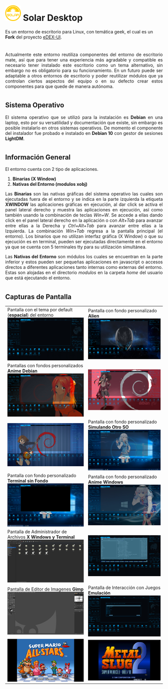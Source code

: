 #
# <img src="https://github.com/bernardosegura/solarDesktop/blob/master/solar.svg" height="50px" width="50px" /> Solar Desktop
Es un entorno de escritorio para Linux, con temática geek, el cual es un __Fork__ del proyecto [eDEX-UI](https://github.com/GitSquared/edex-ui).
#
<p align="justify"> Actualmente este entorno reutiliza componentes del entorno de escritorio mate, así que para tener una experiencia más agradable y compatible es necesario tener instalado este escritorio como un tema alternativo, sin embargo no es obligatorio para su funcionamiento. En un futuro puede ser adaptable a otros entornos de escritorio y poder reutilizar módulos que ya controlan ciertos aspectos del equipo o en su defecto crear estos componentes para que quede de manera autónoma.</p>

# 
## Sistema Operativo
<p align="justify"> El sistema operativo que se utilizó para la instalación es <b>Debian</b> en una laptop, esto por su versatilidad y documentación que existe, sin embargo es posible instalarlo en otros sistemas operativos. De momento el componente del instalador fue probado e instalado en <b>Debian 10</b> con gestor de sesiones <b>LightDM</b>.</p>

# 
## Información General
El entorno cuenta con 2 tipo de aplicaciones.

1. __Binarias (X Window)__
2. __Nativas del Entorno (modulos xobj)__

<p align="justify"> Las <b>Binarias</b> son las nativas gráficas del sistema operativo las cuales son ejecutadas fuera de el entorno y se indica en la parte izquierda la etiqueta <b>XWINDOW</b> las aplicaciones gráficas en ejecución, al dar click se activa el panel lateral derecho y muestra las aplicaciones en ejecución, así como también usando la combinación de teclas <i>Win+W</i>. Se accede a ellas dando click en el panel lateral derecho en la aplicación o con <i>Alt+Tab</i> para avanzar entre ellas a la Derecha y <i>Ctrl+Alt+Tab</i> para avanzar entre ellas a la Izquierda. La combinación <i>Win+Tab</i> regresa a la pantalla principal (el entorno).
Los binarios que no utilizan interfaz gráfica (X Window) o que su ejecución es en terminal, pueden ser ejecutadas directamente en el entorno ya que se cuenta con 5 terminales tty para su utilización simultánea.</p>

<p align="justify"> Las <b>Nativas del Entorno</b> son módulos los cuales se encuentran en la parte inferior y estos pueden ser pequeñas aplicaciones en javascript o accesos directos a diferentes aplicaciones tanto internas como externas del entorno. Estas son alojadas en el directorio <i>modulos</i> en la carpeta <i>home</i> del usuario que está ejecutando el entorno.</p>

# 
## Capturas de Pantalla
<table>
  <tr>
    <td>
      Pantalla con el tema por default (<b>espacial</b>) del entorno
      <img src="https://github.com/bernardosegura/solarDesktop/blob/master/img/desktop.png" />
    </td>
    <td>
      Pantalla con fondo personalizado <b>Alien</b>
      <img src="https://github.com/bernardosegura/solarDesktop/blob/master/img/confondo.png" />
    </td>
  </tr>
  <tr>
    <td>
      Pantallas con fondos personalizados <b>Anime Debian</b>
      <img src="https://github.com/bernardosegura/solarDesktop/blob/master/img/confondoanime.png" />
    </td>
    <td>
      <img src="https://github.com/bernardosegura/solarDesktop/blob/master/img/confondoanime2.png" />
    </td>
  </tr>
  <tr>
    <td>
      <img src="https://github.com/bernardosegura/solarDesktop/blob/master/img/confondoanime3.png" />
    </td>
    <td>
      Pantalla con fondo personalizado <b>Simulando Otro SO</b>
      <img src="https://github.com/bernardosegura/solarDesktop/blob/master/img/confondoanimewin.png" />
    </td>
  </tr>
  <tr>
    <td>
      Pantalla con fondo personalizado <b>Terminal sin Fondo</b>
      <img src="https://github.com/bernardosegura/solarDesktop/blob/master/img/confondoanimewinsinfnd.png" />
    </td>
    <td>
      Pantalla con fondo personalizado <b>Anime Windows</b>
      <img src="https://github.com/bernardosegura/solarDesktop/blob/master/img/confondoanimewin2.png" />
    </td>
  </tr>
  <tr>
    <td>
      Pantalla de Administrador de Archivos <b>X Windows y Terminal</b>
      <img src="https://github.com/bernardosegura/solarDesktop/blob/master/img/fmanager.png" />
    </td>
    <td>
      <img src="https://github.com/bernardosegura/solarDesktop/blob/master/img/fmanagerconsol.png" />
    </td>
  </tr>
  <tr>
    <td>
      Pantalla de Editor de Imagenes <b>Gimp</b>
      <img src="https://github.com/bernardosegura/solarDesktop/blob/master/img/gimp.png" />
    </td>
    <td>
      Pantalla de Interacción con Juegos <b>Emulación</b>
      <img src="https://github.com/bernardosegura/solarDesktop/blob/master/img/games.png" />
    </td>
  </tr>
  <tr>
    <td>
     <img src="https://github.com/bernardosegura/solarDesktop/blob/master/img/mario.png" />
    </td>
    <td>
      <img src="https://github.com/bernardosegura/solarDesktop/blob/master/img/mslug2.png" />
    </td>
  </tr>
</table>
